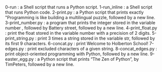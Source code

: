 0-run : a Shell script that runs a Python script. 1-run_inline : a Shell script that runs Python code. 2-print.py : a Python script that prints exactly "Programming is like building a multilingual puzzle, followed by a new line. 3-print_number.py : a program that prints the integer stored in the variable number , followed by Battery street, followed by a new line. 4-print_float.py : print the float stored in the variable number with a precision of 2 digits. 5-print_string.py : print 3 times a string stored in the variable str, followed by its first 9 characters. 6-concat.py : print Welcome to Holberton School! 7-edges.py : print excluded characters of a given string. 8-concat_edges.py : print object-oriented programming with Python, followed by a new line. 9-easter_egg.py : a Python script that prints “The Zen of Python”, by TimPeters, followed by a new line.
